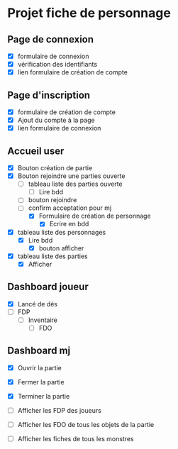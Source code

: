 # Projet fiche de personnage

## Page de connexion
  - [x] formulaire de connexion 
  - [x] vérification des identifiants
  - [x] lien formulaire de création de compte

## Page d'inscription
  - [x] formulaire de création de compte
  - [x] Ajout du compte à la page
  - [x] lien formulaire de connexion

## Accueil user
  - [x] Bouton création de partie
  - [x] Bouton rejoindre une parties ouverte
    - [ ] tableau liste des parties ouverte
      - [ ] Lire bdd
    - [ ] bouton rejoindre
    - [ ] confirm acceptation pour mj
        - [x] Formulaire de création de personnage
          - [x] Ecrire en bdd
  - [x] tableau liste des personnages
    - [x] Lire bdd
      - [x] bouton afficher
  - [x] tableau liste des parties
    - [x] Afficher

## Dashboard joueur
  - [x] Lancé de dés
  - [ ] FDP
    - [ ] Inventaire
        - [ ] FDO
    
## Dashboard mj
  - [x] Ouvrir la partie
  - [x] Fermer la partie
  - [x] Terminer la partie
  - [ ] Afficher les FDP des joueurs
  - [ ] Afficher les FDO de tous les objets de la partie
  - [ ] Afficher les fiches de tous les monstres


